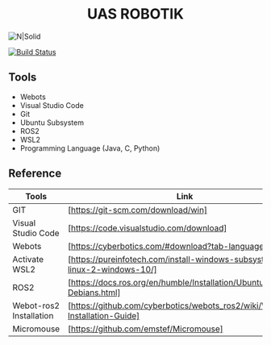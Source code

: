 <h1 align="center"> UAS ROBOTIK </h1>

![N|Solid](https://anaktelkom.com/wp-content/uploads/2021/09/Logo-Telkom-University-Legal-Utama.png)

[![Build Status](https://travis-ci.org/joemccann/dillinger.svg?branch=master)](https://travis-ci.org/joemccann/dillinger)

## Tools

- Webots
- Visual Studio Code
- Git
- Ubuntu Subsystem
- ROS2
- WSL2
- Programming Language (Java, C, Python)


## Reference 
| Tools | Link |
| ------ | ------ |
| GIT | [https://git-scm.com/download/win] |
| Visual Studio Code  | [https://code.visualstudio.com/download] |
| Webots  | [https://cyberbotics.com/#download?tab-language=python]|
| Activate WSL2  | [https://pureinfotech.com/install-windows-subsystem-linux-2-windows-10/] |
| ROS2  | [https://docs.ros.org/en/humble/Installation/Ubuntu-Install-Debians.html]|
| Webot-ros2 Installation | [https://github.com/cyberbotics/webots_ros2/wiki/Windows-Installation-Guide] |
| Micromouse | [https://github.com/emstef/Micromouse] |




